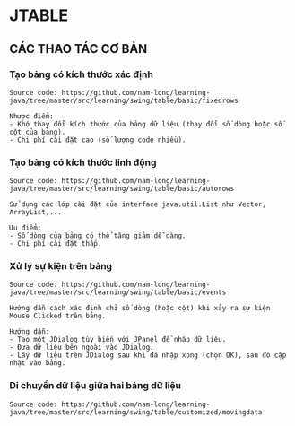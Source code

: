 # JTABLE

## CÁC THAO TÁC CƠ BẢN

### Tạo bảng có kích thước xác định
    Source code: https://github.com/nam-long/learning-java/tree/master/src/learning/swing/table/basic/fixedrows
    
    Nhược điểm:
    - Khó thay đổi kích thước của bảng dữ liệu (thay đổi số dòng hoặc số cột của bảng).
    - Chi phí cài đặt cao (số lượng code nhiều).
    
### Tạo bảng có kích thước linh động
    Source code: https://github.com/nam-long/learning-java/tree/master/src/learning/swing/table/basic/autorows
    
    Sử dụng các lớp cài đặt của interface java.util.List như Vector, ArrayList,...
    
    Ưu điểm:
    - Số dòng của bảng có thể tăng giảm dễ dàng.
    - Chi phí cài đặt thấp.
    
### Xử lý sự kiện trên bảng
    Source code: https://github.com/nam-long/learning-java/tree/master/src/learning/swing/table/basic/events
    
    Hướng dẫn cách xác định chỉ số dòng (hoặc cột) khi xảy ra sự kiện Mouse Clicked trên bảng.
    
    Hướng dẫn:
    - Tạo một JDialog tùy biến với JPanel để nhập dữ liệu.
    - Đưa dữ liệu bên ngoài vào JDialog.
    - Lấy dữ liệu trên JDialog sau khi đã nhập xong (chọn OK), sau đó cập nhật vào bảng.
    
### Di chuyển dữ liệu giữa hai bảng dữ liệu
    Source code: https://github.com/nam-long/learning-java/tree/master/src/learning/swing/table/customized/movingdata
    
